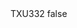 <?xml version="1.0" encoding="UTF-8"?>
<CustomMetadata xmlns="http://soap.sforce.com/2006/04/metadata">
    <label>TXU332</label>
    <protected>false</protected>
</CustomMetadata>
